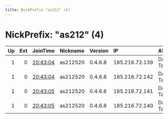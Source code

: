 ```yaml
---
title: NickPrefix "as212" (4)
---
```


# NickPrefix: "as212" (4)

|   Up |   Ext | JoinTime                                                                                              | Nickname   | Version   | IP             | AS            | CC   |   ORp |   Dirp | OS    | Contact          |   eFamMembers |
|-----:|------:|:------------------------------------------------------------------------------------------------------|:-----------|:----------|:---------------|:--------------|:-----|------:|-------:|:------|:-----------------|--------------:|
|    1 |     0 | [20:43:04](https://nusenu.github.io/OrNetStats/w/relay/CFD2895204AEAA82434363B55D9537B88CE6DEFD.html) | as212520   | 0.4.6.8   | 185.216.72.139 | David Tatlisu | de   |   443 |      0 | Linux | tor@as212520.net |             9 |
|    1 |     0 | [20:43:04](https://nusenu.github.io/OrNetStats/w/relay/F33D7A72F07490A8D8C9884130C5EECCD89EEFA8.html) | as212520   | 0.4.6.8   | 185.216.72.142 | David Tatlisu | de   |   443 |      0 | Linux | tor@as212520.net |             9 |
|    1 |     0 | [20:43:05](https://nusenu.github.io/OrNetStats/w/relay/C81FBEB6BFA5D17CC5730325C29F98AF00EECD4E.html) | as212520   | 0.4.6.8   | 185.216.72.141 | David Tatlisu | de   |   443 |      0 | Linux | tor@as212520.net |             9 |
|    1 |     0 | [20:43:05](https://nusenu.github.io/OrNetStats/w/relay/CB6F07BB3D81A32EF2569FC4E0511E36BF24C034.html) | as212520   | 0.4.6.8   | 185.216.72.140 | David Tatlisu | de   |   443 |      0 | Linux | tor@as212520.net |             9 |
